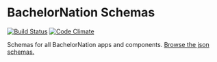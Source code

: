 BachelorNation Schemas
========

[![Build Status](https://api.travis-ci.org/wb-apps/bachelornation-schemas.svg)](https://travis-ci.org/wb-apps/bachelornation-schemas)
[![Code Climate](https://codeclimate.com/github/wb-apps/bachelornation-schemas/badges/gpa.svg)](https://codeclimate.com/github/wb-apps/bachelornation-schemas)

Schemas for all BachelorNation apps and components.  [Browse the json schemas.](https://schemas.bachelornation.com/)
